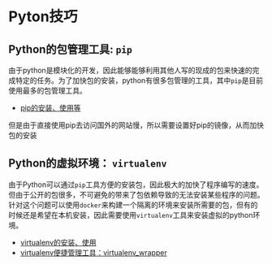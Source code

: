 # Pyton技巧


## Python的包管理工具: `pip`
由于python是模块化的开发，因此能够能够利用其他人写的现成的包来快速的完成特定的任务。为了加快包的安装，python有很多包管理的工具，其中`pip`是目前使用最多的包管理工具。

* [pip的安装、使用等](pip.md)

但是由于直接使用pip去访问国外的网站慢，所以需要设置好pip的镜像，从而加快包的安装


## Python的虚拟环境： `virtualenv`
由于Python可以通过`pip`工具方便的安装包，因此极大的加快了程序编写的速度。但由于公开的包很多，不可避免的带来了包依赖导致的无法安装某些程序的问题。针对这个问题可以使用`docker`来构建一个隔离的环境来安装所需要的包，但有的时候还是希望在本机安装，因此需要使用`virtualenv`工具来安装虚拟的python环境。

* [virtualenv的安装、使用](virtualenv.md)
* [virtualenv便捷管理工具：virtualenv_wrapper](virtualenv_wrapper.md)